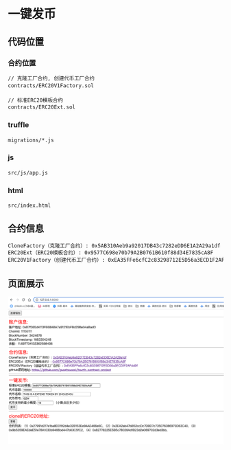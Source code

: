 # 一键发币

## 代码位置

### 合约位置
```html
// 克隆工厂合约, 创建代币工厂合约
contracts/ERC20V1Factory.sol

// 标准ERC20模板合约
contracts/ERC20Ext.sol

```

### truffle
```html
migrations/*.js
```

### js
```html
src/js/app.js
```
### html
```html
src/index.html
```

## 合约信息
```html
CloneFactory（克隆工厂合约）: 0x5AB310Aeb9a92017DB43c7282eDD6E1A2A29a1df
ERC20Ext（ERC20模板合约）: 0x9577C698e70b79A2B0761B610f88d34E7835cA8F
ERC20V1Factory（创建代币工厂合约）: 0xEA35FFe6cfC2c83298712E5D56a3ECD1F2AFdd9f
```

## 页面展示

![](https://github.com/guozhouwei/fourth-contract-project/blob/main/images/001.png)

